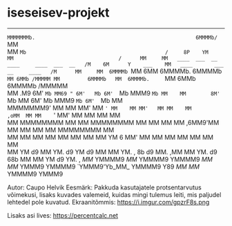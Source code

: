 # iseseisev-projekt

________                                                       ____            ___                                        
`MMMMMMMb.                                                    6MMMMb/          `MM                                        
 MM    `Mb                                             /     8P    YM           MM                                  /     
 MM     MM   ____  ___  __   ____     ____  ___  __   /M    6M      Y    ___    MM   ____       ___  __     ____   /M     
 MM     MM  6MMMMb `MM 6MM  6MMMMb.  6MMMMb `MM 6MMb /MMMMM MM         6MMMMb   MM  6MMMMb.     `MM 6MMb   6MMMMb /MMMMM  
 MM    .M9 6M'  `Mb MM69 " 6M'   Mb 6M'  `Mb MMM9 `Mb MM    MM        8M'  `Mb  MM 6M'   Mb      MMM9 `Mb 6M'  `Mb MM     
 MMMMMMM9' MM    MM MM'    MM    `' MM    MM MM'   MM MM    MM            ,oMM  MM MM    `'      MM'   MM MM    MM MM     
 MM        MMMMMMMM MM     MM       MMMMMMMM MM    MM MM    MM        ,6MM9'MM  MM MM            MM    MM MMMMMMMM MM     
 MM        MM       MM     MM       MM       MM    MM MM    YM      6 MM'   MM  MM MM            MM    MM MM       MM     
 MM        YM    d9 MM     YM.   d9 YM    d9 MM    MM YM.  , 8b    d9 MM.  ,MM  MM YM.   d9 68b  MM    MM YM    d9 YM.  , 
_MM_        YMMMM9 _MM_     YMMMM9   YMMMM9 _MM_  _MM_ YMMM9  YMMMM9  `YMMM9'Yb_MM_ YMMMM9  Y89 _MM_  _MM_ YMMMM9   YMMM9


Autor: Caupo Helvik
Eesmärk: Pakkuda kasutajatele protsentarvutus võimekusi, lisaks kuvades valemeid, kuidas mingi tulemus leiti, mis paljudel lehtedel pole kuvatud.
Ekraanitõmmis: https://i.imgur.com/gpzrF8s.png

Lisaks asi lives: https://percentcalc.net
